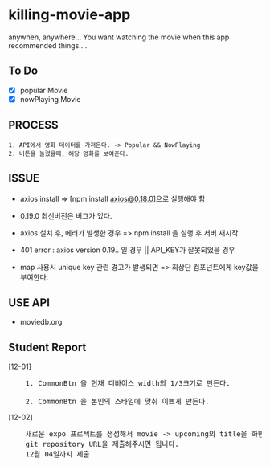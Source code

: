 # killing-movie-app

anywhen, anywhere... You want watching the movie when this app recommended things....

## To Do

- [x] popular Movie
- [x] nowPlaying Movie

## PROCESS

    1. API에서 영화 데이터를 가져온다. -> Popular && NowPlaying
    2. 버튼을 눌렀을때, 해당 영화를 보여준다.

## ISSUE

- axios install => [npm install axios@0.18.0]으로 실행해야 함
- 0.19.0 최신버전은 버그가 있다.

- axios 설치 후, 에러가 발생한 경우 => npm install 을 실행 후 서버 재시작

- 401 error : axios version 0.19.. 일 경우 || API_KEY가 잘못되었을 경우

- map 사용시 unique key 관련 경고가 발생되면 => 최상단 컴포넌트에게 key값을 부여한다.

## USE API

- moviedb.org

## Student Report

[12-01]

<pre>
    1. CommonBtn 을 현재 디바이스 width의 1/3크기로 만든다.

    2. CommonBtn 을 본인의 스타일에 맞춰 이쁘게 만든다.
</pre>

[12-02]

<pre>
    새로운 expo 프로젝트를 생성해서 movie -> upcoming의 title을 화면에 보여주세요
    git repository URL을 제출해주시면 됩니다.
    12월 04일까지 제출
</pre>
